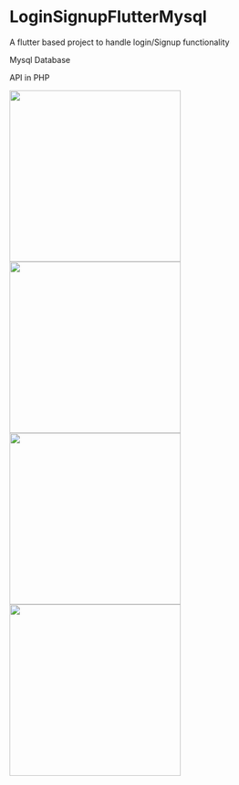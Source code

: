 # LoginSignupFlutterMysql

A flutter based project to handle login/Signup functionality 

Mysql Database

API in PHP

<img src="https://github.com/user-attachments/assets/99b737c3-399c-4d25-af5d-de3b5f0106cd" width="300" />
<img src="https://github.com/user-attachments/assets/734925a7-d70c-4026-9e45-ea59fe737ec6" width="300" />
</br>
<img src="https://github.com/user-attachments/assets/66e83d53-b372-4d8c-9eee-80ab5498bebc" width="300" />
<img src="https://github.com/user-attachments/assets/5c5a5fd3-54de-4d32-90f1-9fa7f0881edd" width="300" />






